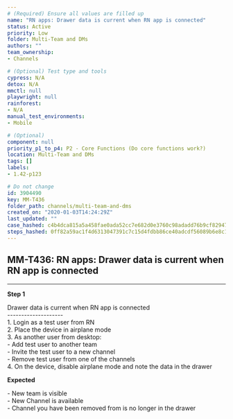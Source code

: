 ```yaml
---
# (Required) Ensure all values are filled up
name: "RN apps: Drawer data is current when RN app is connected"
status: Active
priority: Low
folder: Multi-Team and DMs
authors: ""
team_ownership: 
- Channels

# (Optional) Test type and tools
cypress: N/A
detox: N/A
mmctl: null
playwright: null
rainforest: 
- N/A
manual_test_environments: 
- Mobile

# (Optional)
component: null
priority_p1_to_p4: P2 - Core Functions (Do core functions work?)
location: Multi-Team and DMs
tags: []
labels: 
- 1.42-p123

# Do not change
id: 3904490
key: MM-T436
folder_path: channels/multi-team-and-dms
created_on: "2020-01-03T14:24:29Z"
last_updated: ""
case_hashed: c4b4dca815a5a458fae0ada52cc7e682d0e3760c98adadd76b9cf82947feef9a6980e3b7ac46419ca64b137dc02748ef
steps_hashed: 0ff82a59ac1f4d6313047391c7c15d4fdbb86ce40adcdf56089b6e8c1830a1d4d12585f0da621193d3d71111bf2d312e
---
```


## MM-T436: RN apps: Drawer data is current when RN app is connected

---

**Step 1**

Drawer data is current when RN app is connected\
\--------------------\
1\. Login as a test user from RN\
2\. Place the device in airplane mode\
3\. As another user from desktop:\
\- Add test user to another team\
\- Invite the test user to a new channel\
\- Remove test user from one of the channels\
4\. On the device, disable airplane mode and note the data in the drawer

**Expected**

\- New team is visible\
\- New Channel is available\
\- Channel you have been removed from is no longer in the drawer
